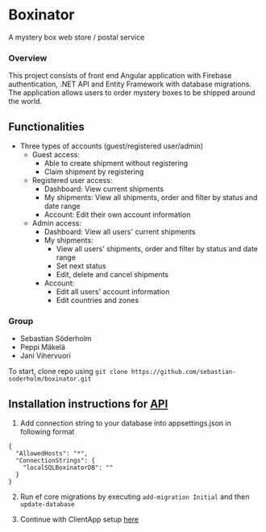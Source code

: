 # Boxinator
A mystery box web store / postal service

### Overview
This project consists of front end Angular application with Firebase authentication, .NET API and Entity Framework with database migrations. The application allows users to order mystery boxes to be shipped around the world.

## Functionalities
- Three types of accounts (guest/registered user/admin)
  - Guest access:
    - Able to create shipment without registering
    - Claim shipment by registering
  - Registered user access:
    - Dashboard: View current shipments
    - My shipments: View all shipments, order and filter by status and date range
    - Account: Edit their own account information
  - Admin access:
    - Dashboard: View all users' current shipments
    - My shipments:
        - View all users' shipments, order and filter by status and date range
        - Set next status
        - Edit, delete and cancel shipments
    - Account: 
        - Edit all users' account information
        - Edit countries and zones


### Group
* Sebastian Söderholm
* Peppi Mäkelä
* Jani Vihervuori

To start, clone repo using `git clone https://github.com/sebastian-soderholm/boxinator.git`

## Installation instructions for [API](https://github.com/sebastian-soderholm/boxinator/tree/master/API)

1. Add connection string to your database into appsettings.json in following format

```
{
  "AllowedHosts": "*",
  "ConnectionStrings": {
    "localSQLBoxinatorDB": ""
  }
}
```
2. Run ef core migrations by executing
`add-migration Initial` and then 
`update-database`

3. Continue with ClientApp setup [here](https://github.com/sebastian-soderholm/boxinator/blob/master/ClientApp/README.md)




